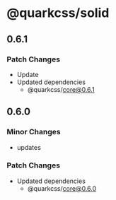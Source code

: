 # @quarkcss/solid

## 0.6.1

### Patch Changes

- Update
- Updated dependencies
  - @quarkcss/core@0.6.1

## 0.6.0

### Minor Changes

- updates

### Patch Changes

- Updated dependencies
  - @quarkcss/core@0.6.0
